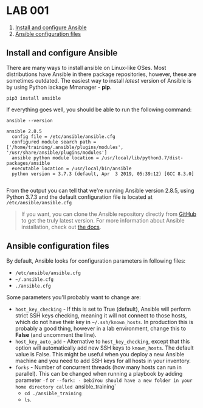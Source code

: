 
# LAB 001

1. [Install and configure Ansible](#install-and-configure-ansible)
2. [Ansible configuration files](#ansible-configuration-files)

## Install and configure Ansible
There are many ways to install ansible on Linux-like OSes. Most distributions have Ansible in there package repositories, however, these are sometimes outdated. The easiest way to install _latest_ version of Ansible is by using Python iackage Mmanager - **pip**. 

    pip3 install ansible

If everything goes well, you should be able to run the following command:

    ansible --version

```
ansible 2.8.5
  config file = /etc/ansible/ansible.cfg
  configured module search path = ['/home/training/.ansible/plugins/modules', '/usr/share/ansible/plugins/modules']
  ansible python module location = /usr/local/lib/python3.7/dist-packages/ansible
  executable location = /usr/local/bin/ansible
  python version = 3.7.3 (default, Apr  3 2019, 05:39:12) [GCC 8.3.0]
    
```
From the output you can tell that we're running Ansible version 2.8.5, using Python 3.7.3 and the default configuration file is located at `/etc/ansible/ansible.cfg`

> If you want, you can clone the Ansible repository directly from [GitHub](https://github.com/ansible/ansible) to get the truly latest version. For more information about Ansible installation, check out [the docs](https://docs.ansible.com/ansible/latest/installation_guide/intro_installation.html).

## Ansible configuration files
By default, Ansible looks for configuration parameters in following files:

 - `/etc/ansible/ansible.cfg`
 - `~/.ansible.cfg`
 - `./ansible.cfg`

Some parameters you'll probably want to change are:
 - `host_key_checking` - If this is set to True (default), Ansible will perform strict SSH keys checking, meaning it will not connect to those hosts, which do not have their key in `~/.ssh/known_hosts`. In production this is probably a good thing, however in a lab environment, change this to **False** (and uncomment the line).
 - `host_key_auto_add` - Alternative to `host_key_checking`, except that this option will automatically add new SSH keys to `known_hosts`. The default value is False. This might be useful when you deploy a new Ansible machine and you need to add SSH keys for all hosts in your inventory.
 - `forks` - Number of concurrent threads (how many hosts can run in parallel). This can be changed when running a playbook by adding parameter `-f` or `--fork:
		- DebiYou should have a new folder in your home directory called `ansible_training`
	 - `cd ./ansible_training`
	 - `ls`.

<!--stackedit_data:
eyJoaXN0b3J5IjpbMzE2MTYyMTczLC0yNTAyMTY1MzFdfQ==
-->